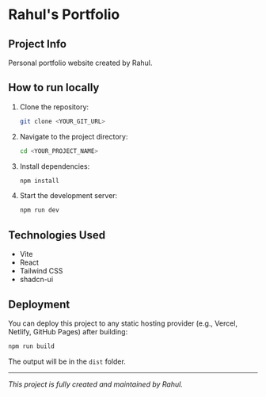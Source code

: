 # Rahul's Portfolio

## Project Info

Personal portfolio website created by Rahul.

## How to run locally

1. Clone the repository:
   ```sh
   git clone <YOUR_GIT_URL>
   ```
2. Navigate to the project directory:
   ```sh
   cd <YOUR_PROJECT_NAME>
   ```
3. Install dependencies:
   ```sh
   npm install
   ```
4. Start the development server:
   ```sh
   npm run dev
   ```

## Technologies Used
- Vite
- React
- Tailwind CSS
- shadcn-ui

## Deployment
You can deploy this project to any static hosting provider (e.g., Vercel, Netlify, GitHub Pages) after building:
```sh
npm run build
```
The output will be in the `dist` folder.

---
*This project is fully created and maintained by Rahul.*
